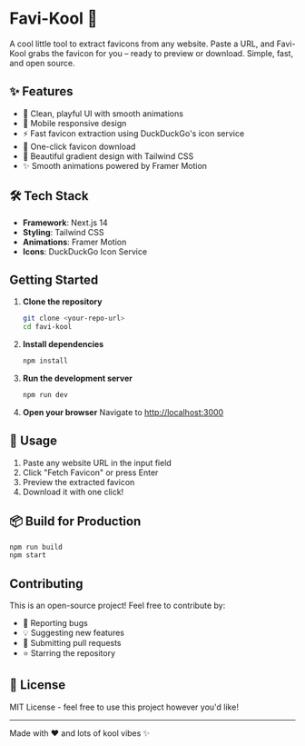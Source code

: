 # Favi-Kool 🚀

A cool little tool to extract favicons from any website. Paste a URL, and Favi-Kool grabs the favicon for you – ready to preview or download. Simple, fast, and open source.

## ✨ Features

- 🎯 Clean, playful UI with smooth animations
- 📱 Mobile responsive design
- ⚡ Fast favicon extraction using DuckDuckGo's icon service
- 💾 One-click favicon download
- 🎨 Beautiful gradient design with Tailwind CSS
- ✨ Smooth animations powered by Framer Motion

## 🛠️ Tech Stack

- **Framework**: Next.js 14
- **Styling**: Tailwind CSS
- **Animations**: Framer Motion
- **Icons**: DuckDuckGo Icon Service

##  Getting Started

1. **Clone the repository**
   ```bash
   git clone <your-repo-url>
   cd favi-kool
   ```

2. **Install dependencies**
   ```bash
   npm install
   ```

3. **Run the development server**
   ```bash
   npm run dev
   ```

4. **Open your browser**
   Navigate to [http://localhost:3000](http://localhost:3000)

## 🎨 Usage

1. Paste any website URL in the input field
2. Click "Fetch Favicon" or press Enter
3. Preview the extracted favicon
4. Download it with one click!

## 📦 Build for Production

```bash
npm run build
npm start
```

##  Contributing

This is an open-source project! Feel free to contribute by:

- 🐛 Reporting bugs
- 💡 Suggesting new features
- 🔧 Submitting pull requests
- ⭐ Starring the repository

## 📄 License

MIT License - feel free to use this project however you'd like!

---

Made with ❤️ and lots of kool vibes ✨
